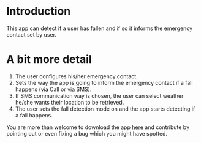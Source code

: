 # Introduction

This app can detect if a user has fallen and if so it informs the emergency contact set by user.

# A bit more detail

1. The user configures his/her emergency contact.
2. Sets the way the app is going to inform the emergency contact if a fall happens (via Call or via SMS).
3. If SMS communication way is chosen, the user can select weather he/she wants their location to be retrieved.
4. The user sets the fall detection mode on and the app starts detecting if a fall happens.

You are more than welcome to download the app [here](https://play.google.com/store/apps/details?id=com.sleepycookie.stillstanding) and contribute by pointing out or even fixing a bug which you might have spotted.
